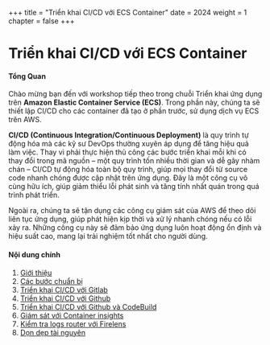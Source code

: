 +++
title = "Triển khai CI/CD với ECS Container"
date = 2024
weight = 1
chapter = false
+++

# Triển khai CI/CD với ECS Container

#### Tổng Quan

Chào mừng bạn đến với workshop tiếp theo trong chuỗi Triển khai ứng dụng trên **Amazon Elastic Container Service (ECS)**. Trong phần này, chúng ta sẽ thiết lập CI/CD cho các container đã tạo ở phần trước, sử dụng dịch vụ ECS trên AWS.

**CI/CD (Continuous Integration/Continuous Deployment)** là quy trình tự động hóa mà các kỹ sư DevOps thường xuyên áp dụng để tăng hiệu quả làm việc. Thay vì phải thực hiện thủ công các bước triển khai mỗi khi có thay đổi trong mã nguồn – một quy trình tốn nhiều thời gian và dễ gây nhàm chán – CI/CD tự động hóa toàn bộ quy trình, giúp mọi thay đổi từ source code nhanh chóng được cập nhật trên ứng dụng. Đây là một công cụ vô cùng hữu ích, giúp giảm thiểu lỗi phát sinh và tăng tính nhất quán trong quá trình phát triển.

Ngoài ra, chúng ta sẽ tận dụng các công cụ giám sát của AWS để theo dõi liên tục ứng dụng, giúp phát hiện kịp thời và xử lý nhanh chóng nếu có lỗi xảy ra. Những công cụ này sẽ đảm bảo ứng dụng luôn hoạt động ổn định và hiệu suất cao, mang lại trải nghiệm tốt nhất cho người dùng.

#### Nội dung chính

1. [Giới thiệu](1-introduction/)
2. [Các bước chuẩn bị](2-preparation/)
3. [Triển khai CI/CD với Gitlab](3-cicd-gitlab/)
4. [Triển khai CI/CD với Github](4-cicd-github/)
5. [Triển khai CI/CD với Github và CodeBuild](5-cicd-codebuild/)
6. [Giám sát với Container insights](6-monitoring-with-container-insights/)
7. [Kiểm tra logs router với Firelens](7-logs-router-with-firelens/)
8. [Dọn dẹp tài nguyên](8-clean-up/)